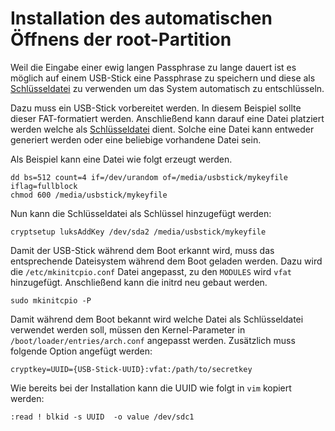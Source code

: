 # Installation des automatischen Öffnens der root-Partition 

Weil die Eingabe einer ewig langen Passphrase zu lange dauert ist es möglich auf einem USB-Stick eine Passphrase zu speichern und diese als [Schlüsseldatei](https://wiki.archlinux.org/index.php/Dm-crypt/Device_encryption#Keyfiles) zu verwenden um das System automatisch zu entschlüsseln.


Dazu muss ein USB-Stick vorbereitet werden. In diesem Beispiel sollte dieser FAT-formatiert werden. Anschließend kann darauf eine Datei platziert werden welche als [Schlüsseldatei](https://wiki.archlinux.org/index.php/Dm-crypt/Device_encryption#Keyfiles) dient. Solche eine Datei kann entweder generiert werden oder eine beliebige vorhandene Datei sein.

Als Beispiel kann eine Datei wie folgt erzeugt werden.

    dd bs=512 count=4 if=/dev/urandom of=/media/usbstick/mykeyfile iflag=fullblock
    chmod 600 /media/usbstick/mykeyfile

Nun kann die Schlüsseldatei als Schlüssel hinzugefügt werden:

    cryptsetup luksAddKey /dev/sda2 /media/usbstick/mykeyfile

Damit der USB-Stick während dem Boot erkannt wird, muss das entsprechende Dateisystem während dem Boot geladen werden. Dazu wird die `/etc/mkinitcpio.conf` Datei angepasst, zu den `MODULES` wird `vfat` hinzugefügt. Anschließend kann die initrd neu gebaut werden. 

    sudo mkinitcpio -P

Damit während dem Boot bekannt wird welche Datei als Schlüsseldatei verwendet werden soll, müssen den Kernel-Parameter in `/boot/loader/entries/arch.conf` angepasst werden. Zusätzlich muss folgende Option angefügt werden:

    cryptkey=UUID={USB-Stick-UUID}:vfat:/path/to/secretkey

Wie bereits bei der Installation kann die UUID wie folgt in `vim` kopiert werden:
    
    :read ! blkid -s UUID  -o value /dev/sdc1 
